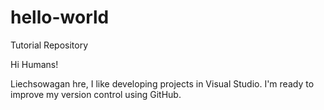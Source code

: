 # hello-world
Tutorial Repository

Hi Humans!

Liechsowagan hre, I like developing projects in Visual Studio.
I'm ready to improve my version control using GitHub.
